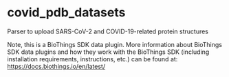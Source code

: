 # covid_pdb_datasets
 Parser to upload SARS-CoV-2 and COVID-19-related protein structures

Note, this is a BioThings SDK data plugin. More information about BioThings SDK data plugins and how they work with the BioThings SDK (including installation requirements, instructions, etc.) can be found at: https://docs.biothings.io/en/latest/
